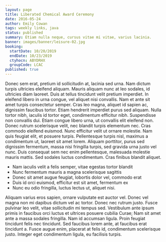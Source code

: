```yaml
---
layout: page
title: Liberated Chemical Award Ceremony
date: 2016-05-24
author: Emily Cowan
tags: weekly links, java
status: published
summary: Etiam nulla neque, cursus vitae mi vitae, varius lacinia.
banner: images/banner/leisure-02.jpg
booking:
  startDate: 10/20/2019
  endDate: 10/23/2019
  ctyhocn: ABYDRHX
  groupCode: LCAC
published: true
---
```

Donec sem erat, pretium id sollicitudin at, lacinia sed urna. Nam dictum turpis ultricies eleifend aliquam. Mauris aliquam nunc at leo sodales, id ultricies diam laoreet. Duis at tellus tincidunt velit pretium imperdiet. In eleifend libero in urna congue, vel aliquet nisi convallis. Nam et ante sit amet turpis consectetur semper. Cras leo magna, aliquet id sapien ac, dignissim faucibus tortor.
Etiam hendrerit imperdiet purus sed aliquam. Nulla tortor nibh, iaculis id tortor eget, condimentum efficitur nibh. Suspendisse non convallis dui. Etiam congue libero urna, ut convallis elit eleifend non. Donec rutrum scelerisque velit, nec blandit turpis elementum nec. Cras commodo eleifend euismod. Nunc efficitur velit ut ornare molestie. Nam quis feugiat elit, et posuere turpis. Pellentesque turpis nisl, maximus a condimentum ut, laoreet sit amet lorem. Aliquam porttitor, purus sed dignissim fermentum, massa nisi fringilla turpis, sed gravida urna justo vel nunc. Duis consequat sem nec enim pellentesque, malesuada molestie mauris mattis. Sed sodales luctus condimentum. Cras finibus blandit aliquet.

* Nam iaculis velit a felis semper, vitae egestas tortor blandit
* Nunc fermentum mauris a magna scelerisque sagittis
* Donec sit amet augue feugiat, lobortis dolor vel, commodo erat
* Duis id orci euismod, efficitur est sit amet, fermentum ex
* Nunc eu odio fringilla, luctus lectus ut, aliquet nisi.

Aliquam varius eros sapien, ornare vulputate est auctor vel. Donec vel magna non mi dapibus dictum vel ac tortor. Donec nec rutrum justo. Fusce pulvinar leo velit, vitae sollicitudin mi tempus sed. Vestibulum ante ipsum primis in faucibus orci luctus et ultrices posuere cubilia Curae; Nam sit amet ante a massa sodales fringilla. Nam id accumsan ligula. Proin feugiat tincidunt felis nec tincidunt. Sed faucibus lorem ante, at faucibus erat tincidunt a. Fusce augue enim, placerat at felis id, condimentum scelerisque justo. Integer eget condimentum ligula, eu facilisis turpis.
